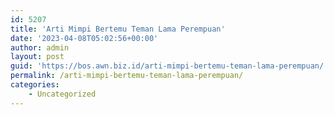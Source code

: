 ```yaml
---
id: 5207
title: 'Arti Mimpi Bertemu Teman Lama Perempuan'
date: '2023-04-08T05:02:56+00:00'
author: admin
layout: post
guid: 'https://bos.awn.biz.id/arti-mimpi-bertemu-teman-lama-perempuan/'
permalink: /arti-mimpi-bertemu-teman-lama-perempuan/
categories:
    - Uncategorized
---
```


